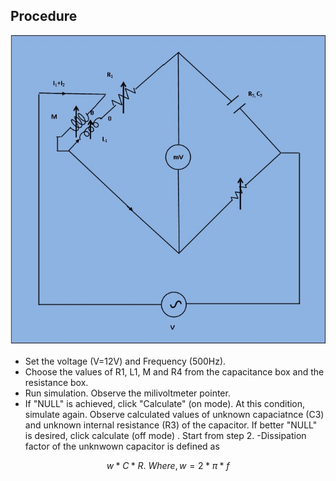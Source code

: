 ## Procedure
![Circuit diagram for measurement of capacitance by Carey Foster Bridge](images/careyfoster_capacitance_procedure_upload.jpg)
- Set the voltage (V=12V) and Frequency (500Hz).
- Choose the values of   R1, L1, M and R4 from the capacitance box and the resistance box.
- Run simulation. Observe the milivoltmeter pointer.
- If "NULL" is achieved, click "Calculate" (on mode). At this condition, simulate again. Observe calculated values of unknown capaciatnce (C3) and unknown internal resistance (R3) of the capacitor. If better "NULL" is desired, click calculate (off mode) . Start from step 2.
-Dissipation factor of the unknwown capacitor is defined as 

$$ w*C*R. \ Where,  w=2* \pi *f $$

<script id="MathJax-script" async src="https://cdn.jsdelivr.net/npm/mathjax@3/es5/tex-mml-chtml.js"></script>
